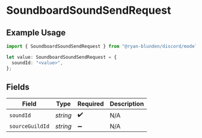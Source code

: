 # SoundboardSoundSendRequest

## Example Usage

```typescript
import { SoundboardSoundSendRequest } from "@ryan-blunden/discord/models/components";

let value: SoundboardSoundSendRequest = {
  soundId: "<value>",
};
```

## Fields

| Field              | Type               | Required           | Description        |
| ------------------ | ------------------ | ------------------ | ------------------ |
| `soundId`          | *string*           | :heavy_check_mark: | N/A                |
| `sourceGuildId`    | *string*           | :heavy_minus_sign: | N/A                |